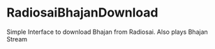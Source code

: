# RadiosaiBhajanDownload
Simple Interface to download Bhajan from Radiosai. Also plays Bhajan Stream
